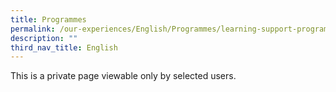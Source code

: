 ```yaml
---
title: Programmes
permalink: /our-experiences/English/Programmes/learning-support-programme/
description: ""
third_nav_title: English
---
```

This is a private page viewable only by selected users.